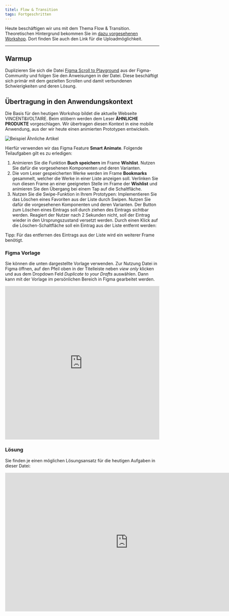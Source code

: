 ```yaml
---
titel: Flow & Transition
tags: Fortgeschritten
---
```


Heute beschäftigen wir uns mit dem Thema Flow & Transition. Theoretischen Hintergrund bekommen Sie im [dazu vorgesehenen Workshop](/mi-bachelor-screendesign/lehrveranstaltungen/100-workshop-flow-and-transition/). Dort finden Sie auch den Link für die Uploadmöglichkeit.

---

## Warmup 

Duplizieren Sie sich die Datei [Figma Scroll to Playground](https://www.figma.com/community/file/918189250907220365) aus der Figma-Community und folgen Sie den Anweisungen in der Datei. Diese beschäftigt sich primär mit dem gezielten Scrollen und damit verbundenen Schwierigkeiten und deren Lösung.


## Übertragung in den Anwendungskontext

Die Basis für den heutigen Workshop bildet die aktuelle Webseite VINCENT&VOLTAIRE. Beim stöbern werden dem Leser **ÄHNLICHE PRODUKTE** vorgeschlagen. Wir übertragen diesen Kontext in eine mobile Anwendung, aus der wir heute einen animierten Prototypen entwickeln.

![Beispiel Ähnliche Artikel](../images/vv-flow-transition.png)

Hierfür verwenden wir das Figma Feature **Smart Animate**. Folgende Teilaufgaben gilt es zu erledigen: 
1. Animieren Sie die Funktion **Buch speichern** im Frame **Wishlist**. Nutzen Sie dafür die vorgesehenen Komponenten und deren Varianten. 
2. Die vom Leser gespeicherten Werke werden im Frame **Bookmarks** gesammelt, welcher die Werke in einer Liste anzeigen soll. Verlinken Sie nun diesen Frame an einer geeigneten Stelle im Frame der **Wishlist** und animieren Sie den Übergang bei einem Tap auf die Schaltfläche.
3. Nutzen Sie die Swipe-Funktion in Ihrem Prototypen: Implementieren Sie das Löschen eines Favoriten aus der Liste durch Swipen. Nutzen Sie dafür die vorgesehenen Komponenten und deren Varianten. Der Button zum Löschen eines Eintrags soll durch ziehen des Eintrags sichtbar werden. Reagiert der Nutzer nach 2 Sekunden nicht, soll der Eintrag wieder in den Ursprungszustand versetzt werden. Durch einen Klick auf die Löschen-Schaltfläche soll ein Eintrag aus der Liste entfernt werden:

Tipp: Für das entfernen des Eintrags aus der Liste wird ein weiterer Frame benötigt. 

### Figma Vorlage

Sie können die unten dargestellte Vorlage verwenden. Zur Nutzung Datei in Figma öffnen, auf den Pfeil oben in der Titelleiste neben *view only* klicken und aus dem Dropdown Feld *Duplicate to your Drafts* auswählen. Dann kann mit der Vorlage im persönlichen Bereich in Figma gearbeitet werden.

<iframe style="border: none; width: 100%; max-height:90vh" height="500" src="https://www.figma.com/embed?embed_host=share&url=https%3A%2F%2Fwww.figma.com%2Ffile%2FgHThubUjZzAkJnLOnPyaTn%2FV-and-V-List-Elements" allowfullscreen></iframe>

### Lösung

Sie finden je einen möglichen Lösungsansatz für die heutigen Aufgaben in dieser Datei:

<iframe style="border: 1px solid rgba(0, 0, 0, 0.1);" width="800" height="450" src="https://www.figma.com/embed?embed_host=share&url=https%3A%2F%2Fwww.figma.com%2Ffile%2FAJUSQJpScFHEoK3kyVcm0G%2FV-and-V-List-Elements-Solution" allowfullscreen></iframe>
